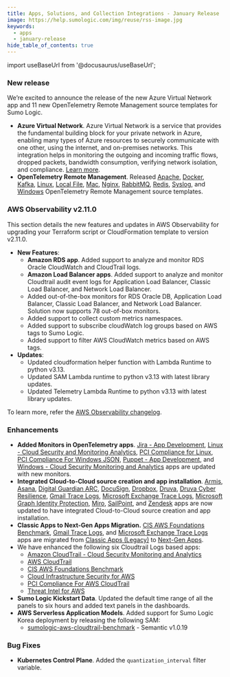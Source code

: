 ```yaml
---
title: Apps, Solutions, and Collection Integrations - January Release 
image: https://help.sumologic.com/img/reuse/rss-image.jpg
keywords:
  - apps
  - january-release
hide_table_of_contents: true    
---
```


import useBaseUrl from '@docusaurus/useBaseUrl';



### New release

We’re excited to announce the release of the new Azure Virtual Network app and 11 new OpenTelemetry Remote Management source templates for Sumo Logic.

- **Azure Virtual Network**. Azure Virtual Network is a service that provides the fundamental building block for your private network in Azure, enabling many types of Azure resources to securely communicate with one other, using the internet, and on-premises networks. This integration helps in monitoring the outgoing and incoming traffic flows, dropped packets, bandwidth consumption, verifying network isolation, and compliance. [Learn more](/docs/integrations/microsoft-azure/azure-virtual-network/).
- **OpenTelemetry Remote Management**. Released [Apache](/docs/send-data/opentelemetry-collector/remote-management/source-templates/apache/), [Docker](/docs/send-data/opentelemetry-collector/remote-management/source-templates/docker/), [Kafka](/docs/send-data/opentelemetry-collector/remote-management/source-templates/kafka/), [Linux](/docs/send-data/opentelemetry-collector/remote-management/source-templates/linux/), [Local File](/docs/send-data/opentelemetry-collector/remote-management/source-templates/localfile/), [Mac](/docs/send-data/opentelemetry-collector/remote-management/source-templates/mac/), [Nginx](/docs/send-data/opentelemetry-collector/remote-management/source-templates/nginx/), [RabbitMQ](/docs/send-data/opentelemetry-collector/remote-management/source-templates/rabbitmq/), [Redis](/docs/send-data/opentelemetry-collector/remote-management/source-templates/redis/), [Syslog](/docs/send-data/opentelemetry-collector/remote-management/source-templates/syslog/), and [Windows](/docs/send-data/opentelemetry-collector/remote-management/source-templates/windows/) OpenTelemetry Remote Management source templates.

### AWS Observability v2.11.0

This section details the new features and updates in AWS Observability for upgrading your Terraform script or CloudFormation template to version v2.11.0.

- **New Features**:
    - **Amazon RDS app**. Added support to analyze and monitor RDS Oracle CloudWatch and CloudTrail logs.
    - **Amazon Load Balancer apps**. Added support to analyze and monitor Cloudtrail audit event logs for Application Load Balancer, Classic Load Balancer, and Network Load Balancer.
    - Added out-of-the-box monitors for RDS Oracle DB, Application Load Balancer, Classic Load Balancer, and Network Load Balancer. Solution now supports 78 out-of-box monitors.
    - Added support to collect custom metrics namespaces.
    - Added support to subscribe cloudWatch log groups based on AWS tags to Sumo Logic.
    - Added support to filter AWS CloudWatch metrics based on AWS tags.
- **Updates**:
    - Updated cloudformation helper function with Lambda Runtime to python v3.13.
    - Updated SAM Lambda runtime to python v3.13 with latest library updates.
    - Updated Telemetry Lambda Runtime to python v3.13 with latest library updates.

To learn more, refer the [AWS Observability changelog](/docs/observability/aws/deploy-use-aws-observability/changelog/#v2110-24-jan-2025).

### Enhancements

- **Added Monitors in OpenTelemetry apps**. [Jira - App Development](/docs/integrations/app-development/opentelemetry/jira-opentelemetry/#jira-alerts), [Linux - Cloud Security and Monitoring Analytics](/docs/integrations/cloud-security-monitoring-analytics/opentelemetry/linux-opentelemetry/#linux---cloud-security-monitoring-and-analytics-alerts), [PCI Compliance for Linux](/docs/integrations/pci-compliance/opentelemetry/linux-opentelemetry/#pci-compliance-for-linux-alerts), [PCI Compliance For Windows JSON](/docs/integrations/pci-compliance/opentelemetry/windows-json-opentelemetry/#pci-compliance-for-windows-json-alerts), [Puppet - App Development](/docs/integrations/app-development/opentelemetry/puppet-opentelemetry/#puppet-alerts), and [Windows - Cloud Security Monitoring and Analytics](/docs/integrations/cloud-security-monitoring-analytics/opentelemetry/windows-opentelemetry/#windows---cloud-security-monitoring-and-analytics-alerts) apps are updated with new monitors.
- **Integrated Cloud-to-Cloud source creation and app installation**. [Armis](/docs/integrations/saas-cloud/armis/#collection-configuration-and-app-installation), [Asana](/docs/integrations/saas-cloud/asana/#collection-configuration-and-app-installation), [Digital Guardian ARC](/docs/integrations/saas-cloud/digital-guardian-arc/#collection-configuration-and-app-installation), [DocuSign](/docs/integrations/saas-cloud/docusign/#collection-configuration-and-app-installation), [Dropbox](/docs/integrations/saas-cloud/dropbox/#collection-configuration-and-app-installation), [Druva](/docs/integrations/saas-cloud/druva/#collection-configuration-and-app-installation), [Druva Cyber Resilience](/docs/integrations/saas-cloud/druva-cyber-resilience/#collection-configuration-and-app-installation), [Gmail Trace Logs](/docs/integrations/saas-cloud/gmail-tracelogs/#collection-configuration-and-app-installation), [Microsoft Exchange Trace Logs](/docs/integrations/saas-cloud/microsoft-exchange-trace-logs/#collection-configuration-and-app-installation), [Microsoft Graph Identity Protection](/docs/integrations/microsoft-azure/microsoft-graph-identity-protection/#collection-configuration-and-app-installation), [Miro](/docs/integrations/saas-cloud/miro/#collection-configuration-and-app-installation), [SailPoint](/docs/integrations/security-threat-detection/sailpoint/#collection-configuration-and-app-installation), and [Zendesk](/docs/integrations/saas-cloud/zendesk/#collection-configuration-and-app-installation) apps are now updated to have integrated Cloud-to-Cloud source creation and app installation.
- **Classic Apps to Next-Gen Apps Migration.** [CIS AWS Foundations Benchmark](/docs/integrations/amazon-aws/cis-aws-foundations-benchmark), [Gmail Trace Logs](/docs/integrations/saas-cloud/gmail-tracelogs), and [Microsoft Exchange Trace Logs](/docs/integrations/saas-cloud/microsoft-exchange-trace-logs) apps are migrated from [Classic Apps (Legacy)](/docs/get-started/apps-integrations/#classic-apps-legacy) to [Next-Gen Apps](/docs/get-started/apps-integrations/#next-gen-apps).
- We have enhanced the following six Cloudtrail Logs based apps:
    - [Amazon CloudTrail - Cloud Security Monitoring and Analytics](/docs/integrations/cloud-security-monitoring-analytics/aws-cloudtrail)
    - [AWS CloudTrail](/docs/integrations/amazon-aws/cloudtrail)
    - [CIS AWS Foundations Benchmark](/docs/integrations/amazon-aws/cis-aws-foundations-benchmark)
    - [Cloud Infrastructure Security for AWS](/docs/security/additional-security-features/cloud-infrastructure-security/cloud-infrastructure-security-for-aws)
    - [PCI Compliance For AWS CloudTrail](/docs/integrations/amazon-aws/cloudtrail-pci-compliance)
    - [Threat Intel for AWS](/docs/integrations/amazon-aws/threat-intel)
- **Sumo Logic Kickstart Data**. Updated the default time range of all the panels to six hours and added text panels in the dashboards.
- **AWS Serverless Application Models**. Added support for Sumo Logic Korea deployment by releasing the following SAM:
    - [sumologic-aws-cloudtrail-benchmark](https://github.com/SumoLogic/sumologic-aws-lambda/tree/main/cloudtrailbenchmark) - Semantic v1.0.19

### Bug Fixes

- **Kubernetes Control Plane**. Added the `quantization_interval` filter variable.
